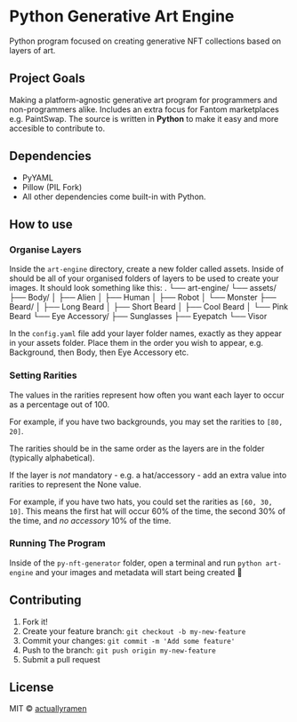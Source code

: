# Python Generative Art Engine

Python program focused on creating generative NFT collections based on layers of art. 

## Project Goals

Making a platform-agnostic generative art program for programmers and non-programmers alike. 
Includes an extra focus for Fantom marketplaces e.g. PaintSwap. The source is written in **Python** to make it easy and more accesible to contribute to.


## Dependencies
* PyYAML
* Pillow (PIL Fork)
* All other dependencies come built-in with Python.

## How to use

### Organise Layers

Inside the `art-engine` directory, create a new folder called assets. Inside of should be
all of your organised folders of layers to be used to create your images. It should look
something like this:
.
└── art-engine/
    └── assets/
        ├── Body/
        │   ├── Alien
        │   ├── Human
        │   ├── Robot
        │   └── Monster
        ├── Beard/
        │   ├── Long Beard
        │   ├── Short Beard
        │   ├── Cool Beard
        │   └── Pink Beard
        └── Eye Accessory/
            ├── Sunglasses
            ├── Eyepatch
            └── Visor

In the `config.yaml` file add your layer folder names, exactly as they appear in your assets folder. Place them in the order you wish to appear, e.g. Background, then Body, then Eye
Accessory etc.

### Setting Rarities

The values in the rarities represent how often you want each layer to occur as a percentage out of 100.

For example, if you have two backgrounds, you may set the rarities to `[80, 20]`. 

The rarities should be in the same order as the layers are in the folder (typically alphabetical).

If the layer is *not* mandatory - e.g. a hat/accessory - add an extra value into rarities to represent the None value.

For example, if you have two hats, you could set the rarities as `[60, 30, 10]`. This means the first hat will occur 60% of the time, the second 30% of the time, and *no accessory* 10% of the time.

### Running The Program

Inside of the `py-nft-generator` folder, open a terminal and run `python art-engine` and your
images and metadata will start being created :partying_face:

## Contributing

1.  Fork it!
2.  Create your feature branch: `git checkout -b my-new-feature`
3.  Commit your changes: `git commit -m 'Add some feature'`
4.  Push to the branch: `git push origin my-new-feature`
5.  Submit a pull request

## License
MIT © [actuallyramen](https://github.com/actuallyramen)